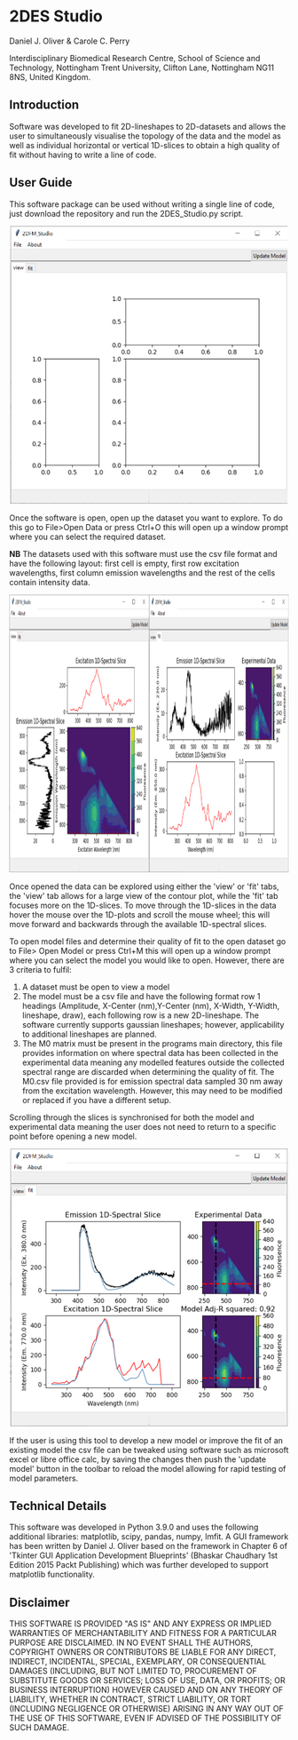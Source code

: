 # 2DES Studio
Daniel J. Oliver & Carole C. Perry

Interdisciplinary Biomedical Research Centre, School of Science and Technology, Nottingham Trent University, Clifton Lane, Nottingham NG11 8NS, United Kingdom.

## Introduction
Software was developed to fit 2D-lineshapes to 2D-datasets and allows the user to simultaneously visualise the topology of the data and the model as well as individual horizontal or vertical 1D-slices to obtain a high quality of fit without having to write a line of code.

## User Guide
This software package can be used without writing a single line of code, just download the repository and run the 2DES_Studio.py script.

<p align="center"><img src="/imgs/software_img1.png" width="500" height="500"/></p>

Once the software is open, open up the dataset you want to explore. To do this go to File>Open Data or press Ctrl+O this will open up a window prompt where you can select the required dataset.

<b>NB</b> The datasets used with this software must use the csv file format and have the following layout: first cell is empty, first row excitation wavelengths, first column emission wavelengths and the rest of the cells contain intensity data.

<p align="center"><img src="/imgs/software_tabs.png" width="1000" height="500"/></p>

Once opened the data can be explored using either the 'view' or 'fit' tabs, the 'view' tab allows for a large view of the contour plot, while the 'fit' tab focuses more on the 1D-slices. To move through the 1D-slices in the data hover the mouse over the 1D-plots and scroll the mouse wheel; this will move forward and backwards through the available 1D-spectral slices.

To open model files and determine their quality of fit to the open dataset go to File> Open Model or press Ctrl+M this will open up a window prompt where you can select the model you would like to open. However, there are 3 criteria to fulfil:
1. A dataset must be open to view a model
2. The model must be a csv file and have the following format row 1 headings (Amplitude, X-Center (nm),Y-Center (nm), X-Width,	Y-Width, lineshape, draw), each following row is a new 2D-lineshape. The software currently supports gaussian lineshapes; however, applicability to additional lineshapes are planned.
3. The M0 matrix must be present in the programs main directory, this file provides information on where spectral data has been collected in the experimental data meaning any modelled features outside the collected spectral range are discarded when determining the quality of fit. The M0.csv file provided is for emission spectral data sampled 30 nm away from the excitation wavelength. However, this may need to be modified or replaced if you have a different setup.

Scrolling through the slices is synchronised for both the model and experimental data meaning the user does not need to return to a specific point before opening a new model.

<p align="center"><img src="/imgs/software_model.png" width="500" height="500"/></p>

If the user is using this tool to develop a new model or improve the fit of an existing model the csv file can be tweaked using software such as microsoft excel or libre office calc, by saving the changes then push the 'update model' button in the toolbar to reload the model allowing for rapid testing of model parameters.

## Technical Details
This software was developed in Python 3.9.0 and uses the following additional libraries: matplotlib, scipy, pandas, numpy, lmfit. A GUI framework has been written by Daniel J. Oliver based on the framework in Chapter 6 of 'Tkinter GUI Application Development Blueprints' (Bhaskar Chaudhary 1st Edition 2015 Packt Publishing) which was further developed to support matplotlib functionality.   

## Disclaimer
THIS SOFTWARE IS PROVIDED "AS IS" AND ANY EXPRESS OR IMPLIED WARRANTIES OF MERCHANTABILITY AND FITNESS FOR A PARTICULAR PURPOSE ARE DISCLAIMED. IN NO EVENT SHALL THE AUTHORS, COPYRIGHT OWNERS OR CONTRIBUTORS BE LIABLE FOR ANY DIRECT, INDIRECT, INCIDENTAL, SPECIAL, EXEMPLARY, OR CONSEQUENTIAL DAMAGES (INCLUDING, BUT NOT LIMITED TO, PROCUREMENT OF SUBSTITUTE GOODS OR SERVICES; LOSS OF USE, DATA, OR PROFITS; OR BUSINESS INTERRUPTION) HOWEVER CAUSED AND ON ANY THEORY OF LIABILITY, WHETHER IN CONTRACT, STRICT LIABILITY, OR TORT (INCLUDING NEGLIGENCE OR OTHERWISE) ARISING IN ANY WAY OUT OF THE USE OF THIS SOFTWARE, EVEN IF ADVISED OF THE POSSIBILITY OF SUCH DAMAGE.
